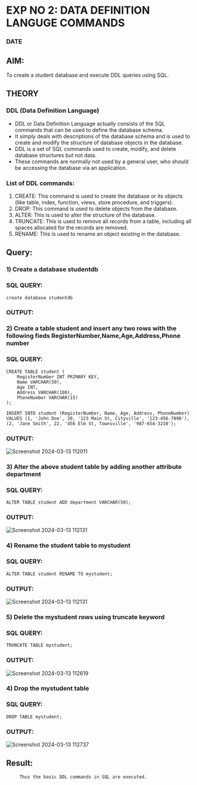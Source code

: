# EXP NO 2: DATA DEFINITION LANGUGE COMMANDS 
### DATE
## AIM:
To create a student database and execute DDL queries using SQL.


## THEORY
### DDL (Data Definition Language)

* DDL or Data Definition Language actually consists of the SQL commands that can be used to define the database schema.
* It simply deals with descriptions of the database schema and is used to create and modify the structure of database objects in the database.
* DDL is a set of SQL commands used to create, modify, and delete database structures but not data.
* These commands are normally not used by a general user, who should be accessing the database via an application.

 
### List of DDL commands: 
1. CREATE: This command is used to create the database or its objects (like table, index, function, views, store procedure, and triggers).
2. DROP: This command is used to delete objects from the database.
3. ALTER: This is used to alter the structure of the database.
4. TRUNCATE: This is used to remove all records from a table, including all spaces allocated for the records are removed.
5. RENAME: This is used to rename an object existing in the database.

## Query:
### 1) Create a database studentdb

### SQL QUERY:
```
create database studentdb
```

### OUTPUT:

### 2) Create a table student  and insert any two rows with the following fieds RegisterNumber,Name,Age,Address,Phone number

### SQL QUERY: 
```
CREATE TABLE student (
    RegisterNumber INT PRIMARY KEY,
    Name VARCHAR(50),
    Age INT,
    Address VARCHAR(100),
    PhoneNumber VARCHAR(15)
);

INSERT INTO student (RegisterNumber, Name, Age, Address, PhoneNumber)
VALUES (1, 'John Doe', 20, '123 Main St, Cityville', '123-456-7890'), (2, 'Jane Smith', 22, '456 Elm St, Townsville', '987-654-3210');
```
### OUTPUT:
![Screenshot 2024-03-13 112011](https://github.com/MohammedMuzammil13/DBMS/assets/119291664/628c2d3e-2cb0-423f-854f-36024b94a826)


### 3) Alter the above student table by adding another attribute department

### SQL QUERY: 
```
ALTER TABLE student ADD department VARCHAR(50);
```


### OUTPUT:
![Screenshot 2024-03-13 112131](https://github.com/MohammedMuzammil13/DBMS/assets/119291664/6542f7be-fc89-4da1-b89a-1808c240f7c0)


### 4) Rename the student table to mystudent

### SQL QUERY: 
```
ALTER TABLE student RENAME TO mystudent;
```

### OUTPUT:
![Screenshot 2024-03-13 112131](https://github.com/MohammedMuzammil13/DBMS/assets/119291664/4f43e292-7187-453c-b6d7-c89ec18b6a0e)


### 5) Delete the mystudent rows using truncate keyword

### SQL QUERY: 
```
TRUNCATE TABLE mystudent;
```
### OUTPUT:
![Screenshot 2024-03-13 112619](https://github.com/MohammedMuzammil13/DBMS/assets/119291664/ba8ffaea-7c33-46b6-8ae7-5b1d763e10b8)

### 4) Drop the mystudent table
 
### SQL QUERY: 
```
DROP TABLE mystudent;
```

### OUTPUT:
![Screenshot 2024-03-13 112737](https://github.com/MohammedMuzammil13/DBMS/assets/119291664/e7f7beea-03c2-43b6-8559-9e44c3fe4c04)



## Result:
         Thus the basic DDL commands in SQL are executed. 


